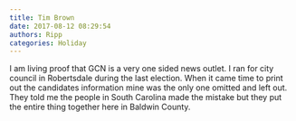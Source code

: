 ```yaml
---
title: Tim Brown
date: 2017-08-12 08:29:54
authors: Ripp
categories: Holiday
---
```


 I am living proof that GCN is a very one sided news outlet. I ran for city council in Robertsdale during the last election. When it came time to print out the candidates information mine was the only one omitted and left out. They told me the people in South Carolina made the mistake but they put the entire thing together here in Baldwin County.